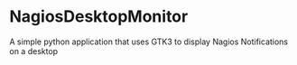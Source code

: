 # NagiosDesktopMonitor
A simple python application that uses GTK3 to display Nagios Notifications on a desktop
